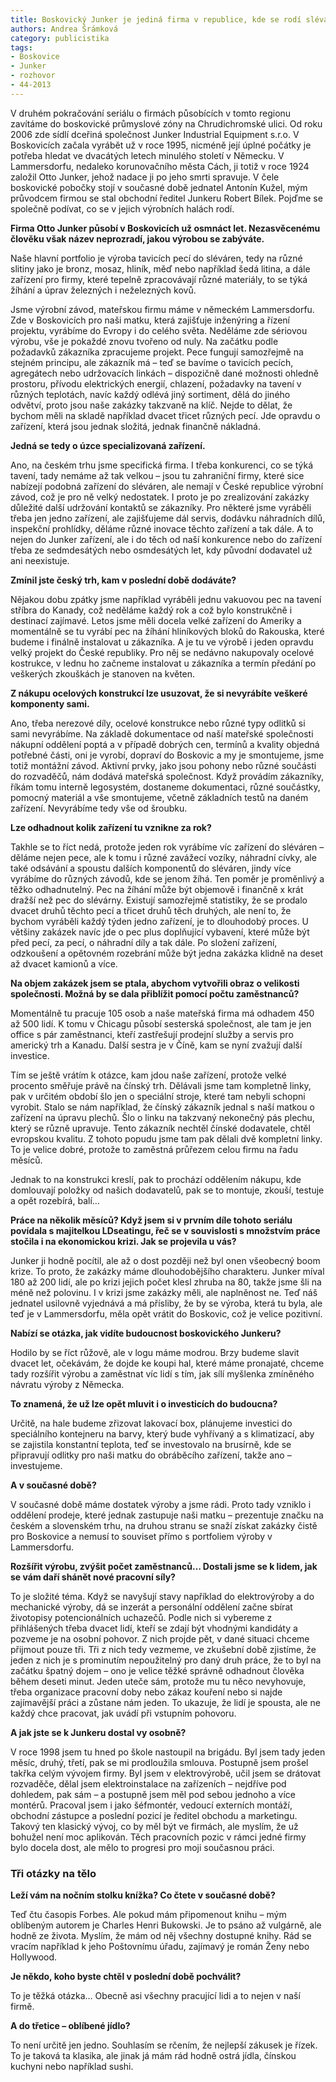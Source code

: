 ```yaml
---
title: Boskovický Junker je jediná firma v republice, kde se rodí slévárenské tavicí pece
authors: Andrea Šrámková
category: publicistika
tags:
- Boskovice
- Junker
- rozhovor
- 44-2013
---
```


V druhém pokračování seriálu o firmách působících v tomto regionu zavítáme do boskovické průmyslové zóny na Chrudichromské ulici. Od roku 2006 zde sídlí dceřiná společnost Junker Industrial Equipment s.r.o. V Boskovicích začala vyrábět už v roce 1995, nicméně její úplné počátky je potřeba hledat ve dvacátých letech minulého století v Německu. V Lammersdorfu, nedaleko korunovačního města Cách, ji totiž v roce 1924 založil Otto Junker, jehož nadace ji po jeho smrti spravuje. V čele boskovické pobočky stojí v současné době jednatel Antonín Kužel, mým průvodcem firmou se stal obchodní ředitel Junkeru Robert Bílek. Pojďme se společně podívat, co se v jejich výrobních halách rodí.

**Firma Otto Junker působí v Boskovicích už osmnáct let. Nezasvěcenému člověku však název neprozradí, jakou výrobou se zabýváte.**

Naše hlavní portfolio je výroba tavicích pecí do sléváren, tedy na různé slitiny jako je bronz, mosaz, hliník, měď nebo například šedá litina, a dále zařízení pro firmy, které tepelně zpracovávají různé materiály, to se týká žíhání a úprav železných i neželezných kovů.

Jsme výrobní závod, mateřskou firmu máme v německém Lammersdorfu. Zde v Boskovicích pro naši matku, která zajišťuje inženýring a řízení projektu, vyrábíme do Evropy i do celého světa. Neděláme zde sériovou výrobu, vše je pokaždé znovu tvořeno od nuly. Na začátku podle požadavků zákazníka zpracujeme projekt. Pece fungují samozřejmě na stejném principu, ale zákazník má – teď se bavíme o tavicích pecích, agregátech nebo udržovacích linkách – dispozičně dané možnosti ohledně prostoru, přívodu elektrických energií, chlazení, požadavky na tavení v různých teplotách, navíc každý odlévá jiný sortiment, dělá do jiného odvětví, proto jsou naše zakázky takzvaně na klíč. Nejde to dělat, že bychom měli na skladě například dvacet třicet různých pecí. Jde opravdu o zařízení, která jsou jednak složitá, jednak finančně nákladná.

**Jedná se tedy o úzce specializovaná zařízení.**

Ano, na českém trhu jsme specifická firma. I třeba konkurenci, co se týká tavení, tady nemáme až tak velkou – jsou tu zahraniční firmy, které sice nabízejí podobná zařízení do sléváren, ale nemají v České republice výrobní závod, což je pro ně velký nedostatek. I proto je po zrealizování zakázky důležité další udržování kontaktů se zákazníky. Pro některé jsme vyráběli třeba jen jedno zařízení, ale zajišťujeme dál servis, dodávku náhradních dílů, inspekční prohlídky, děláme různé inovace těchto zařízení a tak dále. A to nejen do Junker zařízení, ale i do těch od naší konkurence nebo do zařízení třeba ze sedmdesátých nebo osmdesátých let, kdy původní dodavatel už ani neexistuje.

**Zmínil jste český trh, kam v poslední době dodáváte?**

Nějakou dobu zpátky jsme například vyráběli jednu vakuovou pec na tavení stříbra do Kanady, což neděláme každý rok a což bylo konstrukčně i destinací zajímavé. Letos jsme měli docela velké zařízení do Ameriky a momentálně se tu vyrábí pec na žíhání hliníkových bloků do Rakouska, které budeme i finálně instalovat u zákazníka. A je tu ve výrobě i jeden opravdu velký projekt do České republiky. Pro něj se nedávno nakupovaly ocelové kostrukce, v lednu ho začneme instalovat u zákazníka a termín předání po veškerých zkouškách je stanoven na květen.

**Z nákupu ocelových konstrukcí lze usuzovat, že si nevyrábíte veškeré komponenty sami.**

Ano, třeba nerezové díly, ocelové konstrukce nebo různé typy odlitků si sami nevyrábíme. Na základě dokumentace od naší mateřské společnosti nákupní oddělení poptá a v případě dobrých cen, termínů a kvality objedná potřebné části, oni je vyrobí, dopraví do Boskovic a my je smontujeme, jsme totiž montážní závod. Aktivní prvky, jako jsou pohony nebo různé součásti do rozvaděčů, nám dodává mateřská společnost. Když provádím zákazníky, říkám tomu interně legosystém, dostaneme dokumentaci, různé součástky, pomocný materiál a vše smontujeme, včetně základních testů na daném zařízení. Nevyrábíme tedy vše od šroubku.

**Lze odhadnout kolik zařízení tu vznikne za rok?**

Takhle se to říct nedá, protože jeden rok vyrábíme víc zařízení do sléváren – děláme nejen pece, ale k tomu i různé zavážecí vozíky, náhradní cívky, ale také odsávání a spoustu dalších komponentů do sléváren, jindy více vyrábíme do různých závodů, kde se jenom žíhá. Ten poměr je proměnlivý a těžko odhadnutelný. Pec na žíhání může být objemově i finančně x krát dražší než pec do slévárny. Existují samozřejmě statistiky, že se prodalo dvacet druhů těchto pecí a třicet druhů těch druhých, ale není to, že bychom vyráběli každý týden jedno zařízení, je to dlouhodobý proces. U většiny zakázek navíc jde o pec plus doplňující vybavení, které může být před pecí, za pecí, o náhradní díly a tak dále. Po složení zařízení, odzkoušení a opětovném rozebrání může být jedna zakázka klidně na deset až dvacet kamionů a více.

**Na objem zakázek jsem se ptala, abychom vytvořili obraz o velikosti společnosti. Možná by se dala přiblížit pomocí počtu zaměstnanců?**

Momentálně tu pracuje 105 osob a naše mateřská firma má odhadem 450 až 500 lidí. K tomu v Chicagu působí sesterská společnost, ale tam je jen office s pár zaměstnanci, kteří zastřešují prodejní služby a servis pro americký trh a Kanadu. Další sestra je v Číně, kam se nyní zvažují další investice.

Tím se ještě vrátím k otázce, kam jdou naše zařízení, protože velké procento směřuje právě na čínský trh. Dělávali jsme tam kompletně linky, pak v určitém období šlo jen o speciální stroje, které tam nebyli schopni vyrobit. Stalo se nám například, že čínský zákazník jednal s naší matkou o zařízení na úpravu plechů. Šlo o linku na takzvaný nekonečný pás plechu, který se různě upravuje. Tento zákazník nechtěl čínské dodavatele, chtěl evropskou kvalitu. Z tohoto popudu jsme tam pak dělali dvě kompletní linky. To je velice dobré, protože to zaměstná průřezem celou firmu na řadu měsíců.

Jednak to na konstrukci kreslí, pak to prochází oddělením nákupu, kde domlouvají položky od našich dodavatelů, pak se to montuje, zkouší, testuje a opět rozebírá, balí…

**Práce na několik měsíců? Když jsem si v prvním díle tohoto seriálu povídala s majitelkou LDseatingu, řeč se v souvislosti s množstvím práce stočila i na ekonomickou krizi. Jak se projevila u vás?**

Junker ji hodně pocítil, ale až o dost později než byl onen všeobecný boom krize. To proto, že zakázky máme dlouhodobějšího charakteru. Junker míval 180 až 200 lidí, ale po krizi jejich počet klesl zhruba na 80, takže jsme šli na méně než polovinu. I v krizi jsme zakázky měli, ale naplněnost ne. Teď náš jednatel usilovně vyjednává a má přísliby, že by se výroba, která tu byla, ale teď je v Lammersdorfu, měla opět vrátit do Boskovic, což je velice pozitivní.

**Nabízí se otázka, jak vidíte budoucnost boskovického Junkeru?**

Hodilo by se říct růžově, ale v logu máme modrou. Brzy budeme slavit dvacet let, očekávám, že dojde ke koupi hal, které máme pronajaté, chceme tady rozšířit výrobu a zaměstnat víc lidí s tím, jak sílí myšlenka zmíněného návratu výroby z Německa.

**To znamená, že už lze opět mluvit i o investicích do budoucna?**

Určitě, na hale budeme zřizovat lakovací box, plánujeme investici do speciálního kontejneru na barvy, který bude vyhřívaný a s klimatizací, aby se zajistila konstantní teplota, teď se investovalo na brusírně, kde se připravují odlitky pro naši matku do obráběcího zařízení, takže ano – investujeme.

**A v současné době?**

V současné době máme dostatek výroby a jsme rádi. Proto tady vzniklo i oddělení prodeje, které jednak zastupuje naši matku – prezentuje značku na českém a slovenském trhu, na druhou stranu se snaží získat zakázky čistě pro Boskovice a nemusí to souviset přímo s portfoliem výroby v Lammersdorfu.

**Rozšířit výrobu, zvýšit počet zaměstnanců… Dostali jsme se k lidem, jak se vám daří shánět nové pracovní síly?**

To je složité téma. Když se navyšují stavy například do elektrovýroby a do mechanické výroby, dá se inzerát a personální oddělení začne sbírat životopisy potencionálních uchazečů. Podle nich si vybereme z přihlášených třeba dvacet lidí, kteří se zdají být vhodnými kandidáty a pozveme je na osobní pohovor. Z nich projde pět, v dané situaci chceme přijmout pouze tři. Tři z nich tedy vezmeme, ve zkušební době zjistíme, že jeden z nich je s prominutím nepoužitelný pro daný druh práce, že to byl na začátku špatný dojem – ono je velice těžké správně odhadnout člověka během deseti minut. Jeden uteče sám, protože mu tu něco nevyhovuje, třeba organizace pracovní doby nebo zákaz kouření nebo si najde zajímavější práci a zůstane nám jeden. To ukazuje, že lidí je spousta, ale ne každý chce pracovat, jak uvádí při vstupním pohovoru.

**A jak jste se k Junkeru dostal vy osobně?**

V roce 1998 jsem tu hned po škole nastoupil na brigádu. Byl jsem tady jeden měsíc, druhý, třetí, pak se mi prodloužila smlouva. Postupně jsem prošel takřka celým vývojem firmy. Byl jsem v elektrovýrobě, učil jsem se drátovat rozvaděče, dělal jsem elektroinstalace na zařízeních – nejdříve pod dohledem, pak sám – a postupně jsem měl pod sebou jednoho a více montérů. Pracoval jsem i jako šéfmontér, vedoucí externích montáží, obchodní zástupce a poslední pozicí je ředitel obchodu a marketingu. Takový ten klasický vývoj, co by měl být ve firmách, ale myslím, že už bohužel není moc aplikován. Těch pracovních pozic v rámci jedné firmy bylo docela dost, ale mělo to progresi pro moji současnou práci.

### Tři otázky na tělo

**Leží vám na nočním stolku knížka? Co čtete v současné době?**

Teď čtu časopis Forbes. Ale pokud mám připomenout knihu – mým oblíbeným autorem je Charles Henri Bukowski. Je to psáno až vulgárně, ale hodně ze života. Myslím, že mám od něj všechny dostupné knihy. Rád se vracím například k jeho Poštovnímu úřadu, zajímavý je román Ženy nebo Hollywood.

**Je někdo, koho byste chtěl v poslední době pochválit?**

To je těžká otázka… Obecně asi všechny pracující lidi a to nejen v naší firmě.

**A do třetice – oblíbené jídlo?**

To není určitě jen jedno. Souhlasím se rčením, že nejlepší zákusek je řízek. To je taková ta klasika, ale jinak já mám rád hodně ostrá jídla, čínskou kuchyni nebo například sushi.
